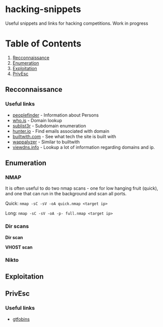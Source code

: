 # hacking-snippets
Useful snippets and links for hacking competitions. Work in progress

# Table of Contents
1. [Recconnaissance](#Recconnaissance)
2. [Enumeration](#Enumeration)
3. [Exploitation](#Exploitation)
4. [PrivEsc](#PrivEsc)



## Recconnaissance

### Useful links
- [peoplefinder](https://peoplefinder.com) - Information about Persons
- [who.is](https://who.is) - Domain lookup
- [sublist3r](https://github.com/aboul3la/Sublist3r) - Subdomain enumeration
- [hunter.io](https://hunter.io/) - Find emails associated with domain
- [builtwith.com](https://builtwith.com/) - See what tech the site is built with
- [wappalyzer](https://www.wappalyzer.com/) - Similar to builtwith
- [viewdns.info](https://viewdns.info) - Lookup a lot of information regarding domains and ip.


## Enumeration

### NMAP
It is often useful to do two nmap scans - one for low hanging fruit (quick), and one that can run in the background and scan all ports.

Quick: `nmap -sC -sV -oA quick.nmap <target ip>`

Long: `nmap -sC -sV -oA -p- full.nmap <target ip>`

### Dir scans

**Dir scan**

**VHOST scan**

### Nikto

## Exploitation


## PrivEsc

### Useful links
- [gtfobins](https://gtfobins.github.io/) 
